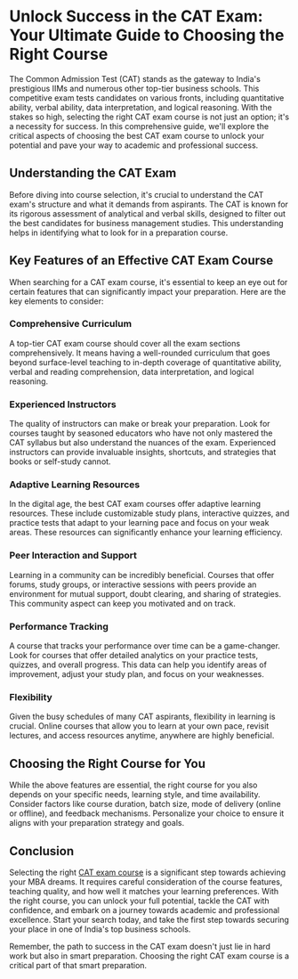 # Unlock Success in the CAT Exam: Your Ultimate Guide to Choosing the Right Course
The Common Admission Test (CAT) stands as the gateway to India's prestigious IIMs and numerous other top-tier business schools. This competitive exam tests candidates on various fronts, including quantitative ability, verbal ability, data interpretation, and logical reasoning. With the stakes so high, selecting the right CAT exam course is not just an option; it's a necessity for success. In this comprehensive guide, we'll explore the critical aspects of choosing the best CAT exam course to unlock your potential and pave your way to academic and professional success.

## Understanding the CAT Exam
Before diving into course selection, it's crucial to understand the CAT exam's structure and what it demands from aspirants. The CAT is known for its rigorous assessment of analytical and verbal skills, designed to filter out the best candidates for business management studies. This understanding helps in identifying what to look for in a preparation course.

## Key Features of an Effective CAT Exam Course
When searching for a CAT exam course, it's essential to keep an eye out for certain features that can significantly impact your preparation. Here are the key elements to consider:

### Comprehensive Curriculum
A top-tier CAT exam course should cover all the exam sections comprehensively. It means having a well-rounded curriculum that goes beyond surface-level teaching to in-depth coverage of quantitative ability, verbal and reading comprehension, data interpretation, and logical reasoning.

### Experienced Instructors
The quality of instructors can make or break your preparation. Look for courses taught by seasoned educators who have not only mastered the CAT syllabus but also understand the nuances of the exam. Experienced instructors can provide invaluable insights, shortcuts, and strategies that books or self-study cannot.

### Adaptive Learning Resources
In the digital age, the best CAT exam courses offer adaptive learning resources. These include customizable study plans, interactive quizzes, and practice tests that adapt to your learning pace and focus on your weak areas. These resources can significantly enhance your learning efficiency.

### Peer Interaction and Support
Learning in a community can be incredibly beneficial. Courses that offer forums, study groups, or interactive sessions with peers provide an environment for mutual support, doubt clearing, and sharing of strategies. This community aspect can keep you motivated and on track.

### Performance Tracking
A course that tracks your performance over time can be a game-changer. Look for courses that offer detailed analytics on your practice tests, quizzes, and overall progress. This data can help you identify areas of improvement, adjust your study plan, and focus on your weaknesses.

### Flexibility
Given the busy schedules of many CAT aspirants, flexibility in learning is crucial. Online courses that allow you to learn at your own pace, revisit lectures, and access resources anytime, anywhere are highly beneficial.

## Choosing the Right Course for You
While the above features are essential, the right course for you also depends on your specific needs, learning style, and time availability. Consider factors like course duration, batch size, mode of delivery (online or offline), and feedback mechanisms. Personalize your choice to ensure it aligns with your preparation strategy and goals.

## Conclusion
Selecting the right [CAT exam course](https://www.iquanta.in/cat-2024) is a significant step towards achieving your MBA dreams. It requires careful consideration of the course features, teaching quality, and how well it matches your learning preferences. With the right course, you can unlock your full potential, tackle the CAT with confidence, and embark on a journey towards academic and professional excellence. Start your search today, and take the first step towards securing your place in one of India's top business schools.

Remember, the path to success in the CAT exam doesn't just lie in hard work but also in smart preparation. Choosing the right CAT exam course is a critical part of that smart preparation.

